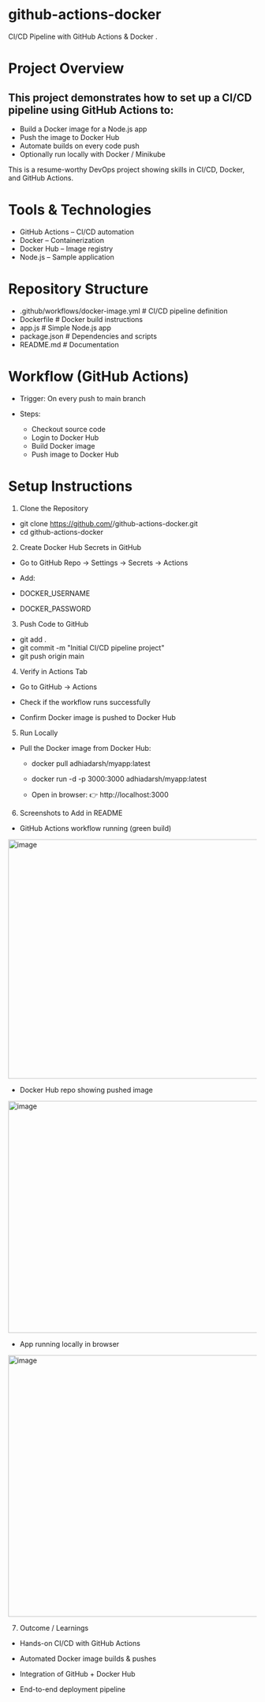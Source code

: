 # github-actions-docker

CI/CD Pipeline with GitHub Actions & Docker
.
# Project Overview

## This project demonstrates how to set up a CI/CD pipeline using GitHub Actions to:

- Build a Docker image for a Node.js app
- Push the image to Docker Hub
- Automate builds on every code push
- Optionally run locally with Docker / Minikube

This is a resume-worthy DevOps project showing skills in CI/CD, Docker, and GitHub Actions.

# Tools & Technologies

- GitHub Actions – CI/CD automation
- Docker – Containerization
- Docker Hub – Image registry
- Node.js – Sample application

# Repository Structure

- .github/workflows/docker-image.yml   # CI/CD pipeline definition
- Dockerfile                           # Docker build instructions
- app.js                               # Simple Node.js app
- package.json                         # Dependencies and scripts
- README.md                            # Documentation

# Workflow (GitHub Actions)

- Trigger: On every push to main branch

- Steps:

   - Checkout source code
   - Login to Docker Hub
   - Build Docker image
   - Push image to Docker Hub

# Setup Instructions

1. Clone the Repository

- git clone https://github.com/<username>/github-actions-docker.git
- cd github-actions-docker

2.  Create Docker Hub Secrets in GitHub

- Go to GitHub Repo → Settings → Secrets → Actions

 - Add:

  - DOCKER_USERNAME 

  - DOCKER_PASSWORD 

3.  Push Code to GitHub

- git add .
- git commit -m "Initial CI/CD pipeline project"
- git push origin main

4.  Verify in Actions Tab

- Go to GitHub → Actions

- Check if the workflow runs successfully

- Confirm Docker image is pushed to Docker Hub

5. Run Locally

- Pull the Docker image from Docker Hub:

  - docker pull adhiadarsh/myapp:latest

  - docker run -d -p 3000:3000 adhiadarsh/myapp:latest

  - Open in browser: 👉 http://localhost:3000

6. Screenshots to Add in README

 -  GitHub Actions workflow running (green build)

   <img width="940" height="484" alt="image" src="https://github.com/user-attachments/assets/7484b9cb-93ea-44b9-8719-305186d0e5e3" />


 -  Docker Hub repo showing pushed image

   <img width="940" height="469" alt="image" src="https://github.com/user-attachments/assets/ecdec76a-9b9e-47ae-8ced-ce9ec410f1d8" />


 -  App running locally in browser

   <img width="940" height="529" alt="image" src="https://github.com/user-attachments/assets/d96fea09-f559-4259-820b-75c716c0c666" />


7. Outcome / Learnings

- Hands-on CI/CD with GitHub Actions

- Automated Docker image builds & pushes

- Integration of GitHub + Docker Hub

- End-to-end deployment pipeline
